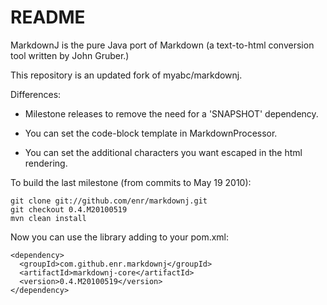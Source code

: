 README
======

MarkdownJ is the pure Java port of Markdown (a text-to-html conversion tool written by John Gruber.)

This repository is an updated fork of myabc/markdownj.

Differences:

  * Milestone releases to remove the need for a 'SNAPSHOT' dependency. 

  * You can set the code-block template in MarkdownProcessor.
  
  * You can set the additional characters you want escaped in the html rendering.

To build the last milestone (from commits to May 19 2010):

    git clone git://github.com/enr/markdownj.git
    git checkout 0.4.M20100519
    mvn clean install
    
Now you can use the library adding to your pom.xml:

    <dependency>
      <groupId>com.github.enr.markdownj</groupId>
      <artifactId>markdownj-core</artifactId>
      <version>0.4.M20100519</version>
    </dependency>


